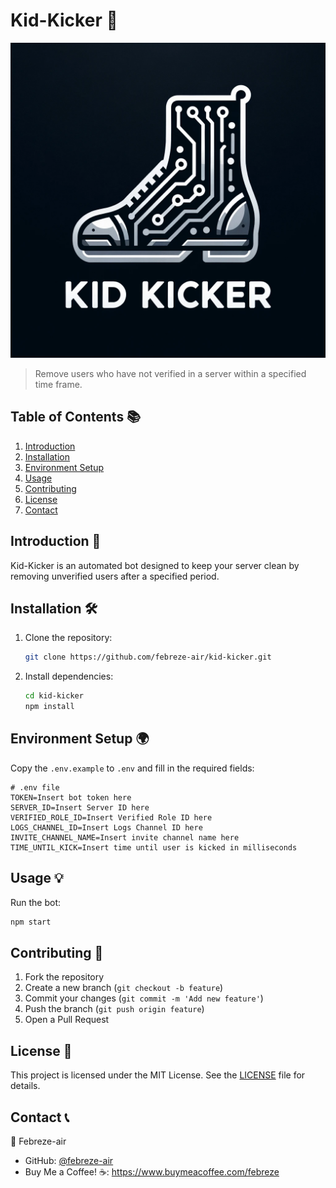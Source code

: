 # Kid-Kicker 🚀

![Kid Kicker Logo](./assets/Kid_Kicker_Logo.png)

> Remove users who have not verified in a server within a specified time frame.

## Table of Contents 📚

1. [Introduction](#introduction-)
2. [Installation](#installation-)
3. [Environment Setup](#environment-setup-)
4. [Usage](#usage-)
5. [Contributing](#contributing-)
6. [License](#license-)
7. [Contact](#contact-)

## Introduction 🌟

Kid-Kicker is an automated bot designed to keep your server clean by removing unverified users after a specified period.

## Installation 🛠

1. Clone the repository:
    ```bash
    git clone https://github.com/febreze-air/kid-kicker.git
    ```

2. Install dependencies:
    ```bash
    cd kid-kicker
    npm install
    ```

## Environment Setup 🌍

Copy the `.env.example` to `.env` and fill in the required fields:

```
# .env file
TOKEN=Insert bot token here
SERVER_ID=Insert Server ID here
VERIFIED_ROLE_ID=Insert Verified Role ID here
LOGS_CHANNEL_ID=Insert Logs Channel ID here
INVITE_CHANNEL_NAME=Insert invite channel name here
TIME_UNTIL_KICK=Insert time until user is kicked in milliseconds
```

## Usage 💡

Run the bot:

```bash
npm start
```

## Contributing 🤝

1. Fork the repository
2. Create a new branch (`git checkout -b feature`)
3. Commit your changes (`git commit -m 'Add new feature'`)
4. Push the branch (`git push origin feature`)
5. Open a Pull Request

## License 📄

This project is licensed under the MIT License. See the [LICENSE](LICENSE.md) file for details.

## Contact 📞

👤 Febreze-air

- GitHub: [@febreze-air](https://github.com/febreze-air)
- Buy Me a Coffee! ☕: https://www.buymeacoffee.com/febreze
